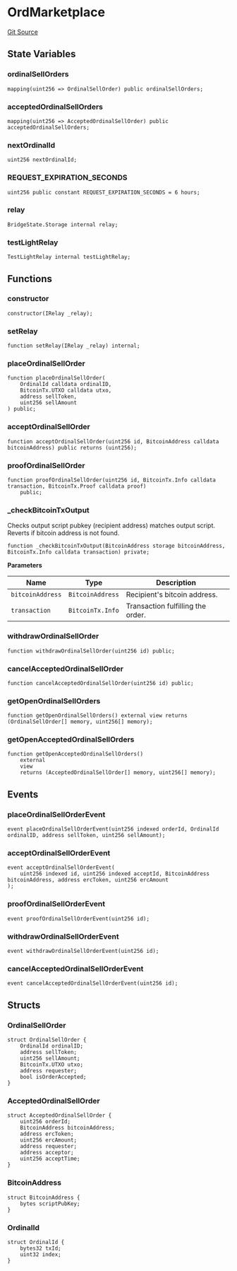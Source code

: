 # OrdMarketplace
[Git Source](https://github.com/bob-collective/bob/blob/9dd94230dd2abcab7dfb659e986743be10093c68/src/swap/Ord_Marketplace.sol)


## State Variables
### ordinalSellOrders

```solidity
mapping(uint256 => OrdinalSellOrder) public ordinalSellOrders;
```


### acceptedOrdinalSellOrders

```solidity
mapping(uint256 => AcceptedOrdinalSellOrder) public acceptedOrdinalSellOrders;
```


### nextOrdinalId

```solidity
uint256 nextOrdinalId;
```


### REQUEST_EXPIRATION_SECONDS

```solidity
uint256 public constant REQUEST_EXPIRATION_SECONDS = 6 hours;
```


### relay

```solidity
BridgeState.Storage internal relay;
```


### testLightRelay

```solidity
TestLightRelay internal testLightRelay;
```


## Functions
### constructor


```solidity
constructor(IRelay _relay);
```

### setRelay


```solidity
function setRelay(IRelay _relay) internal;
```

### placeOrdinalSellOrder


```solidity
function placeOrdinalSellOrder(
    OrdinalId calldata ordinalID,
    BitcoinTx.UTXO calldata utxo,
    address sellToken,
    uint256 sellAmount
) public;
```

### acceptOrdinalSellOrder


```solidity
function acceptOrdinalSellOrder(uint256 id, BitcoinAddress calldata bitcoinAddress) public returns (uint256);
```

### proofOrdinalSellOrder


```solidity
function proofOrdinalSellOrder(uint256 id, BitcoinTx.Info calldata transaction, BitcoinTx.Proof calldata proof)
    public;
```

### _checkBitcoinTxOutput

Checks output script pubkey (recipient address) matches output script.
Reverts if bitcoin address is not found.


```solidity
function _checkBitcoinTxOutput(BitcoinAddress storage bitcoinAddress, BitcoinTx.Info calldata transaction) private;
```
**Parameters**

|Name|Type|Description|
|----|----|-----------|
|`bitcoinAddress`|`BitcoinAddress`|Recipient's bitcoin address.|
|`transaction`|`BitcoinTx.Info`|Transaction fulfilling the order.|


### withdrawOrdinalSellOrder


```solidity
function withdrawOrdinalSellOrder(uint256 id) public;
```

### cancelAcceptedOrdinalSellOrder


```solidity
function cancelAcceptedOrdinalSellOrder(uint256 id) public;
```

### getOpenOrdinalSellOrders


```solidity
function getOpenOrdinalSellOrders() external view returns (OrdinalSellOrder[] memory, uint256[] memory);
```

### getOpenAcceptedOrdinalSellOrders


```solidity
function getOpenAcceptedOrdinalSellOrders()
    external
    view
    returns (AcceptedOrdinalSellOrder[] memory, uint256[] memory);
```

## Events
### placeOrdinalSellOrderEvent

```solidity
event placeOrdinalSellOrderEvent(uint256 indexed orderId, OrdinalId ordinalID, address sellToken, uint256 sellAmount);
```

### acceptOrdinalSellOrderEvent

```solidity
event acceptOrdinalSellOrderEvent(
    uint256 indexed id, uint256 indexed acceptId, BitcoinAddress bitcoinAddress, address ercToken, uint256 ercAmount
);
```

### proofOrdinalSellOrderEvent

```solidity
event proofOrdinalSellOrderEvent(uint256 id);
```

### withdrawOrdinalSellOrderEvent

```solidity
event withdrawOrdinalSellOrderEvent(uint256 id);
```

### cancelAcceptedOrdinalSellOrderEvent

```solidity
event cancelAcceptedOrdinalSellOrderEvent(uint256 id);
```

## Structs
### OrdinalSellOrder

```solidity
struct OrdinalSellOrder {
    OrdinalId ordinalID;
    address sellToken;
    uint256 sellAmount;
    BitcoinTx.UTXO utxo;
    address requester;
    bool isOrderAccepted;
}
```

### AcceptedOrdinalSellOrder

```solidity
struct AcceptedOrdinalSellOrder {
    uint256 orderId;
    BitcoinAddress bitcoinAddress;
    address ercToken;
    uint256 ercAmount;
    address requester;
    address acceptor;
    uint256 acceptTime;
}
```

### BitcoinAddress

```solidity
struct BitcoinAddress {
    bytes scriptPubKey;
}
```

### OrdinalId

```solidity
struct OrdinalId {
    bytes32 txId;
    uint32 index;
}
```

